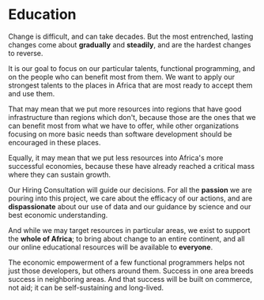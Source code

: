 # Education

Change is difficult, and can take decades. But the most entrenched, lasting changes come about **gradually**
and **steadily**, and are the hardest changes to reverse.

It is our goal to focus on our particular talents, functional programming, and on the people who can benefit
most from them. We want to apply our strongest talents to the places in Africa that are most ready to accept
them and use them.

That may mean that we put more resources into regions that have good infrastructure than regions which don't,
because those are the ones that we can benefit most from what we have to offer, while other organizations
focusing on more basic needs than software development should be encouraged in these places.

Equally, it may mean that we put less resources into Africa's more successful economies, because these have
already reached a critical mass where they can sustain growth.

Our Hiring Consultation will guide our decisions. For all the **passion** we are pouring into this project, we
care about the efficacy of our actions, and are **dispassionate** about our use of data and our guidance by
science and our best economic understanding.

And while we may target resources in particular areas, we exist to support the **whole of Africa**; to bring
about change to an entire continent, and all our online educational resources will be available to
**everyone**.

The economic empowerment of a few functional programmers helps not just those developers, but others around
them. Success in one area breeds success in neighboring areas. And that success will be built on commerce, not
aid; it can be self-sustaining and long-lived.